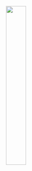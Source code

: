 <p align="center" width="100%">
    <img width="33%" src="https://user-images.githubusercontent.com/40793785/189385252-57f46f9d-95cb-4d39-84ef-1de7c270d54a.png"> 
</p>
